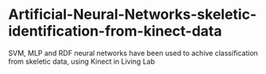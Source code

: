 # Artificial-Neural-Networks-skeletic-identification-from-kinect-data
SVM, MLP and RDF neural networks have been used to achive classification from skeletic data, using Kinect in Living Lab
